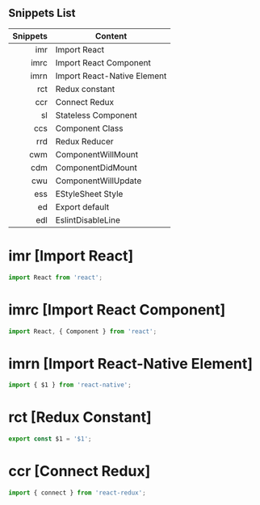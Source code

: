 ## Snippets List

| Snippets | Content |
| -------: | --------|
| imr | Import React |
| imrc | Import React Component |
| imrn | Import React-Native Element |
| rct | Redux constant |
| ccr | Connect Redux |
| sl | Stateless Component |
| ccs | Component Class |
| rrd | Redux Reducer |
| cwm | ComponentWillMount |
| cdm | ComponentDidMount |
| cwu | ComponentWillUpdate |
| ess | EStyleSheet Style |
| ed | Export default |
| edl | EslintDisableLine |

# imr [Import React]

```js
import React from 'react';
```

# imrc [Import React Component]

```js
import React, { Component } from 'react';
```

# imrn [Import React-Native Element]

```js
import { $1 } from 'react-native';
```

# rct [Redux Constant]

```js
export const $1 = '$1';
```

# ccr [Connect Redux]

```js
import { connect } from 'react-redux';
```